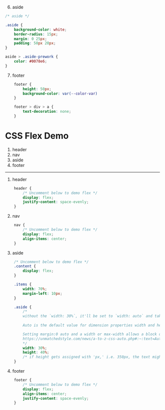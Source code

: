 <!-- Let's start from where we have left off and finish the last few things before we go onto the new topic -->

6. aside

```css
/* aside */

.aside {
    background-color: white;
    border-radius: 15px;
    margin: 0 25px;
    padding: 50px 20px;
}

aside > .aside-prework {
    color: #0078e6;    
}
```

7. footer

```css
    footer {
        height: 50px;
        background-color: var(--color-var)
    }

    footer > div > a {
        text-decoration: none;
    }
```

# CSS Flex Demo

1. header
2. nav 
3. aside
4. footer

---

1. header
```css
    header {
        /* Uncomment below to demo flex */
        display: flex;
        justify-content: space-evenly;
    }

```

2. nav 
```css
    nav {
        /* Uncomment below to demo flex */
        display: flex;
        align-items: center;
    }
```

3. aside
```css
    /* Uncomment below to demo flex */
    .content {
        display: flex;
    }

    .items {
        width: 70%;
        margin-left: 10px;
    }

    .aside {
        /* 
        without the `width: 30%`, it'll be set to `width: auto` and takes up more than 30% 
        
        Auto is the default value for dimension properties width and height.

        Setting margin:0 auto and a width or max-width allows a block of content to be horizontally centered on the page.
        https://unmatchedstyle.com/news/a-to-z-css-auto.php#:~:text=Auto%20is%20a%20CSS%20value,%2Dsize%3A%20auto%20auto%3B%20%7D
        */
        width: 30%;
        height: 40%;
        /* if height gets assigned with 'px,' i.e. 350px, the text might overflow depending on the size of the browser and would look less responsive */
    }
```

4. footer 
```css
    footer {
        /* Uncomment below to demo flex */
        display: flex;
        align-items: center;
        justify-content: space-evenly;
    }
```